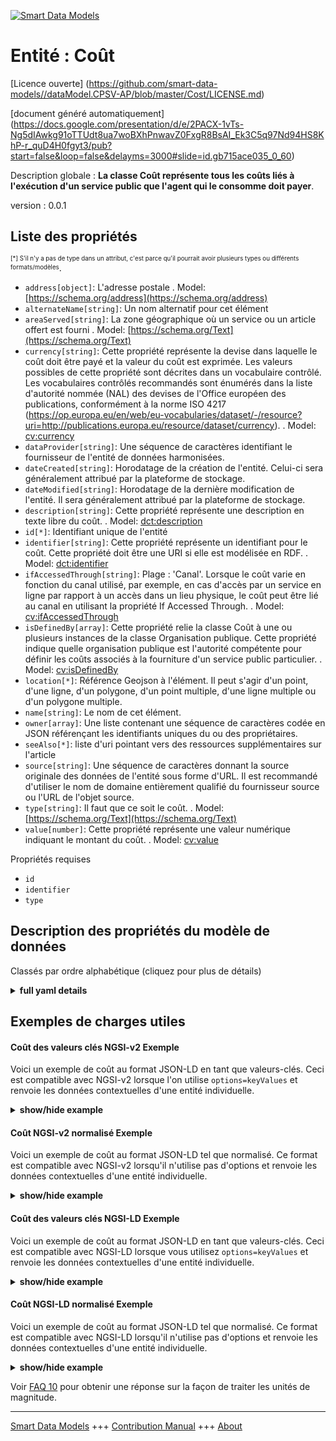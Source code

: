 <!-- 10-Header -->  
[![Smart Data Models](https://smartdatamodels.org/wp-content/uploads/2022/01/SmartDataModels_logo.png "Logo")](https://smartdatamodels.org)  
Entité : Coût  
=============<!-- /10-Header -->  
<!-- 15-License -->  
[Licence ouverte] (https://github.com/smart-data-models//dataModel.CPSV-AP/blob/master/Cost/LICENSE.md)  
[document généré automatiquement] (https://docs.google.com/presentation/d/e/2PACX-1vTs-Ng5dIAwkg91oTTUdt8ua7woBXhPnwavZ0FxgR8BsAI_Ek3C5q97Nd94HS8KhP-r_quD4H0fgyt3/pub?start=false&loop=false&delayms=3000#slide=id.gb715ace035_0_60)  
<!-- /15-License -->  
<!-- 20-Description -->  
Description globale : **La classe Coût représente tous les coûts liés à l'exécution d'un service public que l'agent qui le consomme doit payer**.  
version : 0.0.1  
<!-- /20-Description -->  
<!-- 30-PropertiesList -->  

## Liste des propriétés  

<sup><sub>[*] S'il n'y a pas de type dans un attribut, c'est parce qu'il pourrait avoir plusieurs types ou différents formats/modèles</sub></sup>.  
- `address[object]`: L'adresse postale  . Model: [https://schema.org/address](https://schema.org/address)- `alternateName[string]`: Un nom alternatif pour cet élément  - `areaServed[string]`: La zone géographique où un service ou un article offert est fourni  . Model: [https://schema.org/Text](https://schema.org/Text)- `currency[string]`: Cette propriété représente la devise dans laquelle le coût doit être payé et la valeur du coût est exprimée. Les valeurs possibles de cette propriété sont décrites dans un vocabulaire contrôlé. Les vocabulaires contrôlés recommandés sont énumérés dans la liste d'autorité nommée (NAL) des devises de l'Office européen des publications, conformément à la norme ISO 4217 (https://op.europa.eu/en/web/eu-vocabularies/dataset/-/resource?uri=http://publications.europa.eu/resource/dataset/currency).  . Model: [cv:currency](cv:currency)- `dataProvider[string]`: Une séquence de caractères identifiant le fournisseur de l'entité de données harmonisées.  - `dateCreated[string]`: Horodatage de la création de l'entité. Celui-ci sera généralement attribué par la plateforme de stockage.  - `dateModified[string]`: Horodatage de la dernière modification de l'entité. Il sera généralement attribué par la plateforme de stockage.  - `description[string]`: Cette propriété représente une description en texte libre du coût.  . Model: [dct:description](dct:description)- `id[*]`: Identifiant unique de l'entité  - `identifier[string]`: Cette propriété représente un identifiant pour le coût. Cette propriété doit être une URI si elle est modélisée en RDF.  . Model: [dct:identifier](dct:identifier)- `ifAccessedThrough[string]`: Plage : 'Canal'. Lorsque le coût varie en fonction du canal utilisé, par exemple, en cas d'accès par un service en ligne par rapport à un accès dans un lieu physique, le coût peut être lié au canal en utilisant la propriété If Accessed Through.  . Model: [cv:ifAccessedThrough](cv:ifAccessedThrough)- `isDefinedBy[array]`: Cette propriété relie la classe Coût à une ou plusieurs instances de la classe Organisation publique. Cette propriété indique quelle organisation publique est l'autorité compétente pour définir les coûts associés à la fourniture d'un service public particulier.  . Model: [cv:isDefinedBy](cv:isDefinedBy)- `location[*]`: Référence Geojson à l'élément. Il peut s'agir d'un point, d'une ligne, d'un polygone, d'un point multiple, d'une ligne multiple ou d'un polygone multiple.  - `name[string]`: Le nom de cet élément.  - `owner[array]`: Une liste contenant une séquence de caractères codée en JSON référençant les identifiants uniques du ou des propriétaires.  - `seeAlso[*]`: liste d'uri pointant vers des ressources supplémentaires sur l'article  - `source[string]`: Une séquence de caractères donnant la source originale des données de l'entité sous forme d'URL. Il est recommandé d'utiliser le nom de domaine entièrement qualifié du fournisseur source ou l'URL de l'objet source.  - `type[string]`: Il faut que ce soit le coût.  . Model: [https://schema.org/Text](https://schema.org/Text)- `value[number]`: Cette propriété représente une valeur numérique indiquant le montant du coût.  . Model: [cv:value](cv:value)<!-- /30-PropertiesList -->  
<!-- 35-RequiredProperties -->  
Propriétés requises  
- `id`  - `identifier`  - `type`  <!-- /35-RequiredProperties -->  
<!-- 40-RequiredProperties -->  
<!-- /40-RequiredProperties -->  
<!-- 50-DataModelHeader -->  
## Description des propriétés du modèle de données  
Classés par ordre alphabétique (cliquez pour plus de détails)  
<!-- /50-DataModelHeader -->  
<!-- 60-ModelYaml -->  
<details><summary><strong>full yaml details</strong></summary>    
```yaml  
Cost:    
  description: 'The Cost class represents any costs related to the execution of a Public Service that the Agent consuming it needs to pay.'    
  properties:    
    address:    
      description: 'The mailing address'    
      properties:    
        addressCountry:    
          description: 'Property. The country. For example, Spain. Model:''https://schema.org/addressCountry'''    
          type: string    
        addressLocality:    
          description: 'Property. The locality in which the street address is, and which is in the region. Model:''https://schema.org/addressLocality'''    
          type: string    
        addressRegion:    
          description: 'Property. The region in which the locality is, and which is in the country. Model:''https://schema.org/addressRegion'''    
          type: string    
        postOfficeBoxNumber:    
          description: 'Property. The post office box number for PO box addresses. For example, 03578. Model:''https://schema.org/postOfficeBoxNumber'''    
          type: string    
        postalCode:    
          description: 'Property. The postal code. For example, 24004. Model:''https://schema.org/https://schema.org/postalCode'''    
          type: string    
        streetAddress:    
          description: 'Property. The street address. Model:''https://schema.org/streetAddress'''    
          type: string    
      type: object    
      x-ngsi:    
        model: https://schema.org/address    
        type: Property    
    alternateName:    
      description: 'An alternative name for this item'    
      type: string    
      x-ngsi:    
        type: Property    
    areaServed:    
      description: 'The geographic area where a service or offered item is provided'    
      type: string    
      x-ngsi:    
        model: https://schema.org/Text    
        type: Property    
    currency:    
      description: 'This property represents the currency in which the Cost needs to be paid and the value of the Cost is expressed. The possible values for this property are described in a controlled vocabulary. The recommended controlled vocabularies are listed in the European Publications Office''s Currencies Named Authority List (NAL), following the ISO 4217 (https://op.europa.eu/en/web/eu-vocabularies/dataset/-/resource?uri=http://publications.europa.eu/resource/dataset/currency).'    
      type: string    
      x-ngsi:    
        model: cv:currency    
        type: Property    
    dataProvider:    
      description: 'A sequence of characters identifying the provider of the harmonised data entity.'    
      type: string    
      x-ngsi:    
        type: Property    
    dateCreated:    
      description: 'Entity creation timestamp. This will usually be allocated by the storage platform.'    
      format: date-time    
      type: string    
      x-ngsi:    
        type: Property    
    dateModified:    
      description: 'Timestamp of the last modification of the entity. This will usually be allocated by the storage platform.'    
      format: date-time    
      type: string    
      x-ngsi:    
        type: Property    
    description:    
      description: 'This property represents a free text description of the Cost.'    
      type: string    
      x-ngsi:    
        model: dct:description    
        type: Property    
    id:    
      anyOf: &cost_-_properties_-_owner_-_items_-_anyof    
        - description: 'Property. Identifier format of any NGSI entity'    
          maxLength: 256    
          minLength: 1    
          pattern: ^[\w\-\.\{\}\$\+\*\[\]`|~^@!,:\\]+$    
          type: string    
        - description: 'Property. Identifier format of any NGSI entity'    
          format: uri    
          type: string    
      description: 'Unique identifier of the entity'    
      x-ngsi:    
        type: Property    
    identifier:    
      description: 'This property represents an Identifier for the Cost. This property should be a URI if it is modelled in RDF.'    
      type: string    
      x-ngsi:    
        model: dct:identifier    
        type: Property    
    ifAccessedThrough:    
      description: 'Range:''Channel''. Where the cost varies depending on the channel used, for example, if accessed through an online service cf. accessed at a physical location, the cost can be linked to the channel using the If Accessed Through property.'    
      type: string    
      x-ngsi:    
        model: cv:ifAccessedThrough    
        type: Relationship    
    isDefinedBy:    
      description: 'This property links the Cost class with one or more instances of the Public Organization class. This property indicates which Public Organization is the Competent Authority for defining the costs associated with the delivery of a particular Public Service.'    
      items:    
        description: Model:'PublicOrganisation    
        type: string    
      type: array    
      x-ngsi:    
        model: cv:isDefinedBy    
        type: Relationship    
    location:    
      description: 'Geojson reference to the item. It can be Point, LineString, Polygon, MultiPoint, MultiLineString or MultiPolygon'    
      oneOf:    
        - description: 'Geoproperty. Geojson reference to the item. Point'    
          properties:    
            bbox:    
              items:    
                type: number    
              minItems: 4    
              type: array    
            coordinates:    
              items:    
                type: number    
              minItems: 2    
              type: array    
            type:    
              enum:    
                - Point    
              type: string    
          required:    
            - type    
            - coordinates    
          title: 'GeoJSON Point'    
          type: object    
        - description: 'Geoproperty. Geojson reference to the item. LineString'    
          properties:    
            bbox:    
              items:    
                type: number    
              minItems: 4    
              type: array    
            coordinates:    
              items:    
                items:    
                  type: number    
                minItems: 2    
                type: array    
              minItems: 2    
              type: array    
            type:    
              enum:    
                - LineString    
              type: string    
          required:    
            - type    
            - coordinates    
          title: 'GeoJSON LineString'    
          type: object    
        - description: 'Geoproperty. Geojson reference to the item. Polygon'    
          properties:    
            bbox:    
              items:    
                type: number    
              minItems: 4    
              type: array    
            coordinates:    
              items:    
                items:    
                  items:    
                    type: number    
                  minItems: 2    
                  type: array    
                minItems: 4    
                type: array    
              type: array    
            type:    
              enum:    
                - Polygon    
              type: string    
          required:    
            - type    
            - coordinates    
          title: 'GeoJSON Polygon'    
          type: object    
        - description: 'Geoproperty. Geojson reference to the item. MultiPoint'    
          properties:    
            bbox:    
              items:    
                type: number    
              minItems: 4    
              type: array    
            coordinates:    
              items:    
                items:    
                  type: number    
                minItems: 2    
                type: array    
              type: array    
            type:    
              enum:    
                - MultiPoint    
              type: string    
          required:    
            - type    
            - coordinates    
          title: 'GeoJSON MultiPoint'    
          type: object    
        - description: 'Geoproperty. Geojson reference to the item. MultiLineString'    
          properties:    
            bbox:    
              items:    
                type: number    
              minItems: 4    
              type: array    
            coordinates:    
              items:    
                items:    
                  items:    
                    type: number    
                  minItems: 2    
                  type: array    
                minItems: 2    
                type: array    
              type: array    
            type:    
              enum:    
                - MultiLineString    
              type: string    
          required:    
            - type    
            - coordinates    
          title: 'GeoJSON MultiLineString'    
          type: object    
        - description: 'Geoproperty. Geojson reference to the item. MultiLineString'    
          properties:    
            bbox:    
              items:    
                type: number    
              minItems: 4    
              type: array    
            coordinates:    
              items:    
                items:    
                  items:    
                    items:    
                      type: number    
                    minItems: 2    
                    type: array    
                  minItems: 4    
                  type: array    
                type: array    
              type: array    
            type:    
              enum:    
                - MultiPolygon    
              type: string    
          required:    
            - type    
            - coordinates    
          title: 'GeoJSON MultiPolygon'    
          type: object    
      x-ngsi:    
        type: Geoproperty    
    name:    
      description: 'The name of this item.'    
      type: string    
      x-ngsi:    
        type: Property    
    owner:    
      description: 'A List containing a JSON encoded sequence of characters referencing the unique Ids of the owner(s)'    
      items:    
        anyOf: *cost_-_properties_-_owner_-_items_-_anyof    
        description: 'Property. Unique identifier of the entity'    
      type: array    
      x-ngsi:    
        type: Property    
    seeAlso:    
      description: 'list of uri pointing to additional resources about the item'    
      oneOf:    
        - items:    
            format: uri    
            type: string    
          minItems: 1    
          type: array    
        - format: uri    
          type: string    
      x-ngsi:    
        type: Property    
    source:    
      description: 'A sequence of characters giving the original source of the entity data as a URL. Recommended to be the fully qualified domain name of the source provider, or the URL to the source object.'    
      type: string    
      x-ngsi:    
        type: Property    
    type:    
      description: 'It has to be Cost.'    
      enum:    
        - Cost    
      type: string    
      x-ngsi:    
        model: https://schema.org/Text    
        type: Property    
    value:    
      description: 'This property represents a numeric value indicating the amount of the Cost.'    
      type: number    
      x-ngsi:    
        model: cv:value    
        type: Property    
  required:    
    - id    
    - type    
    - identifier    
  type: object    
  x-derived-from: ""    
  x-disclaimer: 'Redistribution and use in source and binary forms, with or without modification, are permitted  provided that the license conditions are met. Copyleft (c) 2021 Contributors to Smart Data Models Program'    
  x-license-url: https://github.com/smart-data-models/dataModel.CPSV-AP/blob/master/Cost/LICENSE.md    
  x-model-schema: https://smart-data-models.github.io/dataModel.CPSV-AP/Cost/schema.json    
  x-model-tags: CEFAT4CITIES    
  x-version: 0.0.1    
```  
</details>    
<!-- /60-ModelYaml -->  
<!-- 70-MiddleNotes -->  
<!-- /70-MiddleNotes -->  
<!-- 80-Examples -->  
## Exemples de charges utiles  
#### Coût des valeurs clés NGSI-v2 Exemple  
Voici un exemple de coût au format JSON-LD en tant que valeurs-clés. Ceci est compatible avec NGSI-v2 lorsque l'on utilise `options=keyValues` et renvoie les données contextuelles d'une entité individuelle.  
<details><summary><strong>show/hide example</strong></summary>    
```json  
{  
  "id": "urn:ngsi-ld:CPSV-AP:Cost:a9cfc60c-f824-4d57-a2c1-afdc2a0c5889",  
  "type": "Cost",  
  "identifier": "http://cefat4cities.crosslang.com/content/Costa9cfc60cf8244d57a2c1afdc2a0c5889",  
  "value": 12.3,  
  "currency": "EUR",  
  "description": "Het wettigen van een handtekening is gratis.",  
  "isDefinedBy": [  
    "urn:ngsi-ld:CPSV-AP:PublicOrganisation:1656c45a-8b9e-46d5-8371-81c6dd0cced5",  
    "urn:ngsi-ld:CPSV-AP:PublicOrganisation:1656c45a-5a3e-2d9a-8371-81c6ad0cced5"  
  ],  
  "ifAccessedThrough": "urn:ngsi-ld:CPSV-AP:Channel:8566c45a-8b9e-46d5-8371-81c6dd0cced5"  
}  
```  
</details>  
#### Coût NGSI-v2 normalisé Exemple  
Voici un exemple de coût au format JSON-LD tel que normalisé. Ce format est compatible avec NGSI-v2 lorsqu'il n'utilise pas d'options et renvoie les données contextuelles d'une entité individuelle.  
<details><summary><strong>show/hide example</strong></summary>    
```json  
{  
  "id": "urn:ngsi-ld:CPSV-AP:Cost:a9cfc60c-f824-4d57-a2c1-afdc2a0c5889",  
  "type": "Cost",  
  "identifier": {  
    "type": "URL",  
    "value": "http://cefat4cities.crosslang.com/content/Costa9cfc60cf8244d57a2c1afdc2a0c5889"  
  },  
  "value": {  
    "type": "Number",  
    "value": 12.3  
  },  
  "currency": {  
    "type": "Text",  
    "value": "EUR"  
  },  
  "description": {  
    "type": "Text",  
    "value": "Het wettigen van een handtekening is gratis."  
  },  
  "isDefinedBy": {  
    "type": "array",  
    "value": [  
      "urn:ngsi-ld:CPSV-AP:PublicOrganisation:1656c45a-8b9e-46d5-8371-81c6dd0cced5",  
      "urn:ngsi-ld:CPSV-AP:PublicOrganisation:1656c45a-5a3e-2d9a-8371-81c6ad0cced5"  
    ]  
  },  
  "ifAccessedThrough": {  
    "type": "Text",  
    "value": "urn:ngsi-ld:CPSV-AP:Channel:8566c45a-8b9e-46d5-8371-81c6dd0cced5"  
  }  
}  
```  
</details>  
#### Coût des valeurs clés NGSI-LD Exemple  
Voici un exemple de coût au format JSON-LD en tant que valeurs-clés. Ceci est compatible avec NGSI-LD lorsque vous utilisez `options=keyValues` et renvoie les données contextuelles d'une entité individuelle.  
<details><summary><strong>show/hide example</strong></summary>    
```json  
{  
    "id": "urn:ngsi-ld:CPSV-AP:Cost:a9cfc60c-f824-4d57-a2c1-afdc2a0c5889",  
    "type": "Cost",  
    "identifier": "http://cefat4cities.crosslang.com/content/Costa9cfc60cf8244d57a2c1afdc2a0c5889",  
    "value": 12.3,  
    "currency": "EUR",  
    "description": "Het wettigen van een handtekening is gratis.",  
    "isDefinedBy": [  
        "urn:ngsi-ld:CPSV-AP:PublicOrganisation:1656c45a-8b9e-46d5-8371-81c6dd0cced5",  
        "urn:ngsi-ld:CPSV-AP:PublicOrganisation:1656c45a-5a3e-2d9a-8371-81c6ad0cced5"  
    ],  
    "ifAccessedThrough": "urn:ngsi-ld:CPSV-AP:Channel:8566c45a-8b9e-46d5-8371-81c6dd0cced5",  
    "@context": [  
        "https://smart-data-models.github.io/dataModel.CPSV-AP/context.jsonld",  
        "https://raw.githubusercontent.com/smart-data-models/dataModel.CPSV-AP/master/context.jsonld"  
    ]  
}  
```  
</details>  
#### Coût NGSI-LD normalisé Exemple  
Voici un exemple de coût au format JSON-LD tel que normalisé. Ce format est compatible avec NGSI-LD lorsqu'il n'utilise pas d'options et renvoie les données contextuelles d'une entité individuelle.  
<details><summary><strong>show/hide example</strong></summary>    
```json  
{  
    "id": "urn:ngsi-ld:CPSV-AP:Cost:a9cfc60c-f824-4d57-a2c1-afdc2a0c5889",  
    "type": "Cost",  
    "identifier": {  
        "type": "Property",  
        "value": "http://cefat4cities.crosslang.com/content/Costa9cfc60cf8244d57a2c1afdc2a0c5889"  
    },  
    "value": {  
        "type": "Property",  
        "value": 12.3  
    },  
    "currency": {  
        "type": "Property",  
        "value": "EUR"  
    },  
    "description": {  
        "type": "Property",  
        "value": "Het wettigen van een handtekening is gratis."  
    },  
    "isDefinedBy": {  
        "type": "Relationship",  
        "value": [  
            "urn:ngsi-ld:CPSV-AP:PublicOrganisation:1656c45a-8b9e-46d5-8371-81c6dd0cced5",  
            "urn:ngsi-ld:CPSV-AP:PublicOrganisation:1656c45a-5a3e-2d9a-8371-81c6ad0cced5"  
        ]  
    },  
    "ifAccessedThrough": {  
        "type": "Property",  
        "value": "urn:ngsi-ld:CPSV-AP:Channel:8566c45a-8b9e-46d5-8371-81c6dd0cced5"  
    },  
    "@context": [  
        "https://smart-data-models.github.io/dataModel.CPSV-AP/context.jsonld",  
        "https://raw.githubusercontent.com/smart-data-models/dataModel.CPSV-AP/master/context.jsonld"  
    ]  
}  
```  
</details><!-- /80-Examples -->  
<!-- 90-FooterNotes -->  
<!-- /90-FooterNotes -->  
<!-- 95-Units -->  
Voir [FAQ 10](https://smartdatamodels.org/index.php/faqs/) pour obtenir une réponse sur la façon de traiter les unités de magnitude.  
<!-- /95-Units -->  
<!-- 97-LastFooter -->  
---  
[Smart Data Models](https://smartdatamodels.org) +++ [Contribution Manual](https://bit.ly/contribution_manual) +++ [About](https://bit.ly/Introduction_SDM)<!-- /97-LastFooter -->  
